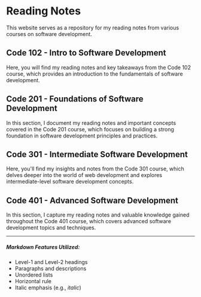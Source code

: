 # Reading Notes

This website serves as a repository for my reading notes from various courses on software development.

## Code 102 - Intro to Software Development

Here, you will find my reading notes and key takeaways from the Code 102 course, which provides an introduction to the fundamentals of software development.

## Code 201 - Foundations of Software Development

In this section, I document my reading notes and important concepts covered in the Code 201 course, which focuses on building a strong foundation in software development principles and practices.

## Code 301 - Intermediate Software Development

Here, you'll find my insights and notes from the Code 301 course, which delves deeper into the world of web development and explores intermediate-level software development concepts.

## Code 401 - Advanced Software Development

In this section, I capture my reading notes and valuable knowledge gained throughout the Code 401 course, which covers advanced software development topics and techniques.

---

##### Markdown Features Utilized:
- Level-1 and Level-2 headings
- Paragraphs and descriptions
- Unordered lists
- Horizontal rule
- Italic emphasis (e.g., *italic*)
